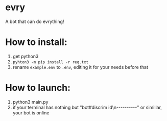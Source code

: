 # evry
A bot that can do evrything!
# How to install:
1. get python3
2. `pyhton3 -m pip install -r req.txt`
3. rename `example.env` to `.env`, editing it for your needs before that
# How to launch:
1. python3 main.py
2. if your terminal has nothing but "bot#discrim id\n----------" or simillar, your bot is online
